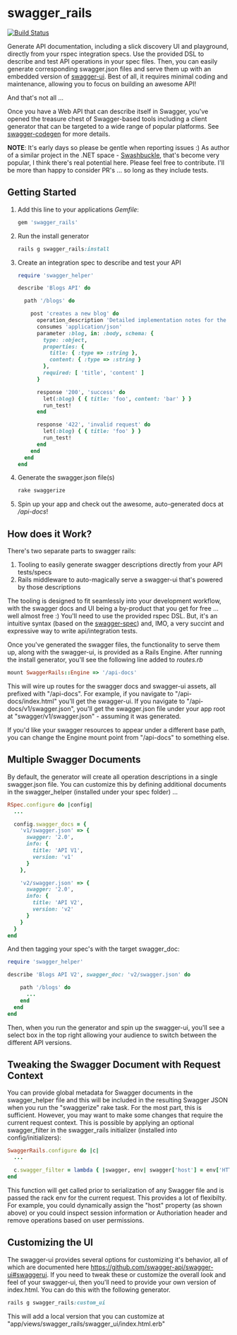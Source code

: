 swagger_rails
=========

[![Build Status](https://travis-ci.org/domaindrivendev/swagger_rails.svg)](https://travis-ci.org/domaindrivendev/swagger_rails)

Generate API documentation, including a slick discovery UI and playground, directly from your rspec integration specs. Use the provided DSL to describe and test API operations in your spec files. Then, you can easily generate corresponding swagger.json files and serve them up with an embedded version of [swagger-ui](https://github.com/swagger-api/swagger-ui). Best of all, it requires minimal coding and maintenance, allowing you to focus on building an awesome API!

And that's not all ...

Once you have a Web API that can describe itself in Swagger, you've opened the treasure chest of Swagger-based tools including a client generator that can be targeted to a wide range of popular platforms. See [swagger-codegen](https://github.com/swagger-api/swagger-codegen) for more details.

__NOTE__: It's early days so please be gentle when reporting issues :) As author of a similar project in the .NET space - [Swashbuckle](https://github.com/domaindrivendev/Swashbuckle), that's become very popular, I think there's real potential here. Please feel free to contribute. I'll be more than happy to consider PR's ... so long as they include tests.

## Getting Started ##

1. Add this line to your applications _Gemfile_:

    ```ruby
    gem 'swagger_rails'
    ```

2. Run the install generator

    ```ruby
    rails g swagger_rails:install
    ```

3. Create an integration spec to describe and test your API

    ```ruby
    require 'swagger_helper'

    describe 'Blogs API' do

      path '/blogs' do

        post 'creates a new blog' do
          operation_description 'Detailed implementation notes for the create a new blog API endpoint'
          consumes 'application/json'
          parameter :blog, in: :body, schema: {
            type: :object,
            properties: {
              title: { :type => :string },
              content: { :type => :string }
            },
            required: [ 'title', 'content' ]
          }

          response '200', 'success' do
            let(:blog) { { title: 'foo', content: 'bar' } }
            run_test!
          end

          response '422', 'invalid request' do
            let(:blog) { { title: 'foo' } }
            run_test!
          end
        end
      end
    end
    ```

4. Generate the swagger.json file(s)

    ```ruby
    rake swaggerize
    ```

5. Spin up your app and check out the awesome, auto-generated docs at _/api-docs_!

## How does it Work? ##

There's two separate parts to swagger rails:

1. Tooling to easily generate swagger descriptions directly from your API tests/specs  
2. Rails middleware to auto-magically serve a swagger-ui that's powered by those descriptions

The tooling is designed to fit seamlessly into your development workflow, with the swagger docs and UI being a by-product that you get for free ... well almost free :) You'll need to use the provided rspec DSL. But, it's an intuitive syntax (based on the [swagger-spec](http://swagger.io/specification/)) and, IMO, a very succint and expressive way to write api/integration tests.

Once you've generated the swagger files, the functionality to serve them up, along with the swagger-ui, is provided as a Rails Engine. After running the install generator, you'll see the following line added to _routes.rb_

  ```ruby
  mount SwaggerRails::Engine => '/api-docs'
  ```
  
This will wire up routes for the swagger docs and swagger-ui assets, all prefixed with "/api-docs". For example, if you navigate to "/api-docs/index.html" you'll get the swagger-ui. If you navigate to "/api-docs/v1/swagger.json", you'll get the swagger.json file under your app root at "swagger/v1/swagger.json" - assuming it was generated.

If you'd like your swagger resources to appear under a different base path, you can change the Engine mount point from "/api-docs" to something else.

## Multiple Swagger Documents ##

By default, the generator will create all operation descriptions in a single swagger.json file. You can customize this by defining additional documents in the swagger_helper (installed under your spec folder) ...

  ```ruby
  RSpec.configure do |config|
    ...

    config.swagger_docs = {
      'v1/swagger.json' => {
        swagger: '2.0',
        info: {
          title: 'API V1',
          version: 'v1'
        }
      },

      'v2/swagger.json' => {
        swagger: '2.0',
        info: {
          title: 'API V2',
          version: 'v2'
        }
      }
    }
  end
  ```

And then tagging your spec's with the target swagger_doc:

  ```ruby
  require 'swagger_helper'

  describe 'Blogs API V2', swagger_doc: 'v2/swagger.json' do

      path '/blogs' do
        ...
      end
    end
  end
  ```

Then, when you run the generator and spin up the swagger-ui, you'll see a select box in the top right allowing your audience to switch between the different API versions.

## Tweaking the Swagger Document with Request Context ##

You can provide global metadata for Swagger documents in the swagger_helper file and this will be included in the resulting Swagger JSON when you run the "swaggerize" rake task. For the most part, this is sufficient. However, you may want to make some changes that require the current request context. This is possible by applying an optional swagger_filter in the swagger_rails initializer (installed into config/initializers):

  ```ruby
  SwaggerRails.configure do |c|
    ...

    c.swagger_filter = lambda { |swagger, env| swagger['host'] = env['HTTP_HOST'] }
  end
  ```

This function will get called prior to serialization of any Swagger file and is passed the rack env for the current request. This provides a lot of flexibilty. For example, you could dynamically assign the "host" property (as shown above) or you could inspect session information or Authoriation header and remove operations based on user permissions.

## Customizing the UI ##

The swagger-ui provides several options for customizing it's behavior, all of which are documented here https://github.com/swagger-api/swagger-ui#swaggerui. If you need to tweak these or customize the overall look and feel of your swagger-ui, then you'll need to provide your own version of index.html. You can do this with the following generator.

```ruby
rails g swagger_rails:custom_ui
```

This will add a local version that you can customize at "app/views/swagger_rails/swagger_ui/index.html.erb"
